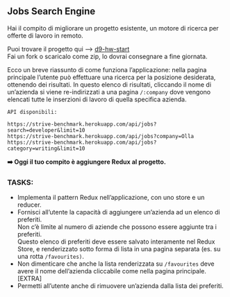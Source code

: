 ## Jobs Search Engine

Hai il compito di migliorare un progetto esistente, un motore di ricerca per offerte di lavoro in remoto.

Puoi trovare il progetto qui –> [d9-hw-start](https://join.epicode.com/wp-content/uploads/2022/08/d9-hw-start.zip)  
Fai un fork o scaricalo come zip, lo dovrai consegnare a fine giornata.

Ecco un breve riassunto di come funziona l’applicazione: nella pagina principale l’utente può effettuare una ricerca per la posizione desiderata, ottenendo dei risultati. In questo elenco di risultati, cliccando il nome di un’azienda si viene re-indirizzati a una pagina `/:company` dove vengono elencati tutte le inserzioni di lavoro di quella specifica azienda.

```
API disponibili:

https://strive-benchmark.herokuapp.com/api/jobs?search=developer&limit=10
https://strive-benchmark.herokuapp.com/api/jobs?company=Olla
https://strive-benchmark.herokuapp.com/api/jobs?category=writing&limit=10
```

**➡️ Oggi il tuo compito è aggiungere Redux al progetto.**

### TASKS:

- Implementa il pattern Redux nell’applicazione, con uno store e un reducer.
- Fornisci all’utente la capacità di aggiungere un’azienda ad un elenco di preferiti.  
  Non c’è limite al numero di aziende che possono essere aggiunte tra i preferiti.  
  Questo elenco di preferiti deve essere salvato interamente nel Redux Store, e renderizzato sotto forma di lista in una pagina separata (es. su una rotta `/favourites)`.
- Non dimenticare che anche la lista renderizzata su `/favourites` deve avere il nome dell’azienda cliccabile come nella pagina principale.[EXTRA]
- Permetti all’utente anche di rimuovere un’azienda dalla lista dei preferiti.
